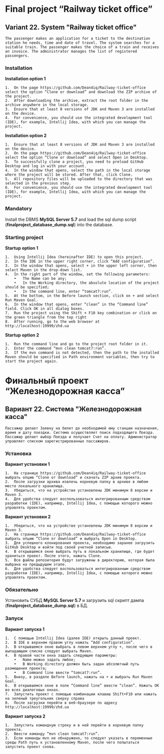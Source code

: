 # Final project “Railway ticket office”

## Variant 22. System "Railway ticket office"
	The passenger makes an application for a ticket to the destination station he needs, time and date of travel. The system searches for a suitable train. The passenger makes the choice of a train and receives an invoice. The administrator manages the list of registered passengers.

### Installation
**Installation option 1**

	1.	On the page https://github.com/Dean4iq/Railway-ticket-office select the option “Clone or download” and download the ZIP archive of the project.
	2.	After downloading the archive, extract the root folder in the archive anywhere in the local storage.
	3.	Ensure that at least 8 versions of JDK and Maven 3 are installed on the device.
	4.	For convenience, you should use the integrated development tool (IDE), for example, Intellij Idea, with which you can manage the project.
	
**Installation option 2**

	1.	Ensure that at least 8 versions of JDK and Maven 3 are installed on the device.
	2.	On the page https://github.com/Dean4iq/Railway-ticket-office select the option “Clone or download” and select Open in Desktop.
	3.	To successfully clone a project, you need to preload GitHub Desktop and log in with your account.
	4.	In the window that opens, select the path in the local storage where the project will be stored. After that, click Clone.
	5.	All repository files will be uploaded to the directory that was selected in the previous step.
	6.	For convenience, you should use the integrated development tool (IDE), for example, Intellij Idea, with which you can manage the project.

### Mandatory
Install the DBMS **MySQL Server 5.7** and load the sql dump script (**__finalproject_database_dump.sql__**) into the database.
	
### Starting project
**Startup option 1**

	1.	Using Intellij Idea (hereinafter IDE) to open this project.
	2.	In the IDE in the upper right corner, click “Add configuration”.
	3.	In the window that opens, select + in the upper left corner, then select Maven in the drop-down list.
	4.	In the right part of the window, set the following parameters:
		•	The Name can be any;
		•	In the Working directory, the absolute location of the project should be specified;
		•	In the command line, enter “tomcat7:run”.
	5.	At the bottom, in the Before launch section, click on + and select Run Maven Goal.
	6.	In the window that opens, enter “clean” in the “Command line” field. Click OK in all dialog boxes.
	7.	Run the project using the Shift + F10 key combination or click on the green triangle from the top right
	8.	After running, go to the web browser at http://localhost:19999/zhd.ua
	
**Startup option 2**

	1.	Run the command line and go to the project root folder in it.
	2.	Enter the command “mvn clean tomcat7:run”.
	3.	If the mvn command is not detected, then the path to the installed Maven should be specified in Path environment variables, then try to start the project again.


# Финальный проект “Железнодорожная касса”

## Вариант 22. Система "Железнодорожная касса"
	Пассажир делает Заявку на билет до необходимой ему станции назначения, время и дату поездки. Система осуществляет поиск подходящего Поезда. Пассажир делает выбор Поезда и получает Счет на оплату. Администратор управляет списком зарегистрированных пассажиров.

### Установка
**Вариант установки 1**

	1.	На странице https://github.com/Dean4iq/Railway-ticket-office выбрать опцию “Clone or download” и скачать ZIP архив проекта.
	2.	После загрузки архива извлечь корневую папку в архиве в любом месте локального хранилища.
	3.	Убедиться, что на устройстве установлены JDK минимум 8 версии и Maven 3.
	4.	Для удобства следует воспользоваться интегрированным средством разработки (IDE), например, Intellij Idea, с помощью которого можно управлять проектом.
	
**Вариант установки 2**

	1.	Убедиться, что на устройстве установлены JDK минимум 8 версии и Maven 3.
	2.	На странице https://github.com/Dean4iq/Railway-ticket-office выбрать опцию “Clone or download” и выбрать Open in Desktop.
	3.	Для успешного клонирования проекта, необходимо заранее загрузить GitHub Desktop и войти под своей учетной записью.
	4.	В открывшемся окне выбрать путь в локальном хранилище, где будет храниться проект. После этого, нажать Clone.
	5.	Все файлы репозитория будут загружены в директорию, которая была выбрана на предыдущем этапе.
	6.	Для удобства следует воспользоваться интегрированным средством разработки (IDE), например, Intellij Idea, с помощью которого можно управлять проектом.

### Обязательно
Установить СУБД **MySQL Server 5.7** и загрузить sql скрипт дампа (**__finalproject_database_dump.sql__**) в БД.
	
### Запуск
**Вариант запуска 1**

	1.	С помощью Intellij Idea (далее IDE) открыть данный проект.
	2.	В IDE в верхнем правом углу нажать “Add configuration”.
	3.	В открывшемся окне выбрать в левом верхнем углу +, после чего в выпадающем списке следует выбрать Maven.
	4.	В правой части окна задать следующие параметры:
		•	Name можно задать любое;
		•	В Working directory должен быть задан абсолютный путь размещения проекта;
		•	В Command line ввести “tomcat7:run”.
	5.	Внизу, в разделе Before launch, нажать на + и выбрать Run Maven Goal.
	6.	В открывшемся окне в поле “Command line” ввести “clean”. Нажать ОК во всех диалоговых окнах.
	7.	Запустить проект с помощью комбинации клавиш Shift+F10 или нажать на зеленый треугольник сверху справа
	8.	После загрузки перейти в веб-браузере по адресу http://localhost:19999/zhd.ua
	
**Вариант запуска 2**

	1.	Запустить командную строку и в ней перейти в корневую папку проекта.
	2.	Ввести команду “mvn clean tomcat7:run”.
	3.	Если команды mvn не обнаружено, то следует указать в переменные среды Path путь к установленному Maven, после чего попытаться запустить проект снова.
